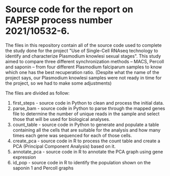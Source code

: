 # Source code for the report on FAPESP process number 2021/10532-6.

The files in this repository contain all of the source code used to complete the study done for the project "Use of Single-Cell RNAseq technology to identify and characterize Plasmodium knowlesi sexual stages". This study aimed to compare three different synchronization methods – MACS, Percoll and saponin – from four different Plasmodium falciparum samples to know which one has the best recuperation ratio. (Despite what the name of the project says, our Plasmodium knowlesi samples were not ready in time for the project, so we had to make some adjustments)

The files are divided as follow:

1) first_steps - source code in Python to clean and process the initial data.
2) parse_bam - source code in Python to parse through the mapped genes file to determine the number of unique reads in the sample and select those that will be used for biological analyses.
3) count_table - source code in Python to generate and populate a table containing all the cells that are suitable for the analysis and how many times each gene was sequenced for each of those cells.
4) create_pca - source code in R to process the count table and create a PCA (Principal Component Analysis) based on it.
5) annotate_pca - source code in R to annotate the PCA graph using gene expression
6) id_pop - source code in R to identify the population shown on the saponin 1 and Percoll graphs
